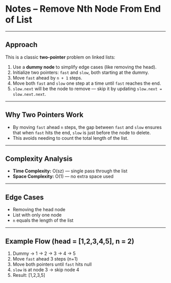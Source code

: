 # Notes – Remove Nth Node From End of List

---

## Approach

This is a classic **two-pointer** problem on linked lists:

1. Use a **dummy node** to simplify edge cases (like removing the head).
2. Initialize two pointers: `fast` and `slow`, both starting at the dummy.
3. Move `fast` ahead by `n + 1` steps.
4. Move both `fast` and `slow` one step at a time until `fast` reaches the end.
5. `slow.next` will be the node to remove — skip it by updating `slow.next = slow.next.next`.

---

## Why Two Pointers Work

- By moving `fast` ahead `n` steps, the gap between `fast` and `slow` ensures that when `fast` hits the end, `slow` is just before the node to delete.
- This avoids needing to count the total length of the list.

---

## Complexity Analysis

- **Time Complexity:** O(sz) — single pass through the list
- **Space Complexity:** O(1) — no extra space used

---

## Edge Cases

- Removing the head node
- List with only one node
- `n` equals the length of the list

---

## Example Flow (head = [1,2,3,4,5], n = 2)

1. Dummy → 1 → 2 → 3 → 4 → 5  
2. Move `fast` ahead 3 steps (n+1)  
3. Move both pointers until `fast` hits null  
4. `slow` is at node 3 → skip node 4  
5. Result: [1,2,3,5]
